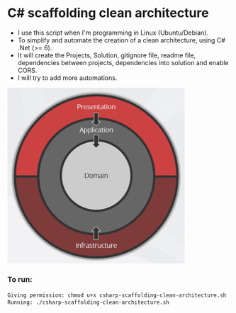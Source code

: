 # C# scaffolding clean architecture

- I use this script when I'm programming in Linux (Ubuntu/Debian).
- To simplify and automate the creation of a clean architecture, using C# .Net (>= 6).
- It will create the Projects, Solution, gitignore file, readme file, dependencies between projects, dependencies into solution and enable CORS.
- I will try to add more automations.

<img src="assets/ca-diagram.png" width="400">

### To run:
```
Giving permission: chmod u+x csharp-scaffolding-clean-architecture.sh
Running: ./csharp-scaffolding-clean-architecture.sh
```